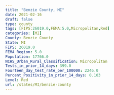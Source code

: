 ```yaml
---
title: "Benzie County, MI"
date: 2021-02-16
draft: false
type: county
tags: [FIPS:26019.0,FEMA:5.0,Micropolitan,Red]
categories: [MI]
County: Benzie County
State: MI
FIPS: 26019.0
FEMA_Region: 5.0
Population: 17766.0
NCHS_Urban_Rural_Classification: Micropolitan
Tests_in_prior_14_days: 399.0
Fourteen_day_test_rate_per_100000: 2246.0
Percent_Positivity_in_prior_14_days: 0.103
Level: Red
url: /states/MI/benzie-county
---
```



